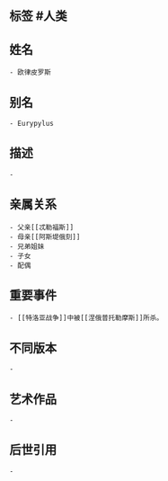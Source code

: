 ## 标签  #人类
## 姓名
	- 欧律皮罗斯
## 别名
	- Eurypylus
## 描述
	-
## 亲属关系
	- 父亲[[忒勒福斯]]
	- 母亲[[阿斯堤俄刻]]
	- 兄弟姐妹
	- 子女
	- 配偶
## 重要事件
	- [[特洛亚战争]]中被[[涅俄普托勒摩斯]]所杀。
## 不同版本
	-
## 艺术作品
	-
## 后世引用
	-
